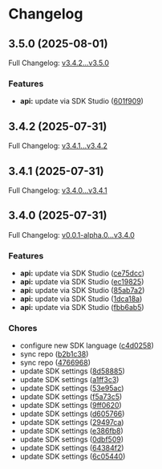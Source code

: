# Changelog

## 3.5.0 (2025-08-01)

Full Changelog: [v3.4.2...v3.5.0](https://github.com/WorqHat/worqhat-python-sdk/compare/v3.4.2...v3.5.0)

### Features

* **api:** update via SDK Studio ([601f909](https://github.com/WorqHat/worqhat-python-sdk/commit/601f9095e3e2f42875500711dc803ae756cf80bd))

## 3.4.2 (2025-07-31)

Full Changelog: [v3.4.1...v3.4.2](https://github.com/WorqHat/worqhat-python-sdk/compare/v3.4.1...v3.4.2)

## 3.4.1 (2025-07-31)

Full Changelog: [v3.4.0...v3.4.1](https://github.com/WorqHat/worqhat-python-sdk/compare/v3.4.0...v3.4.1)

## 3.4.0 (2025-07-31)

Full Changelog: [v0.0.1-alpha.0...v3.4.0](https://github.com/WorqHat/worqhat-python-sdk/compare/v0.0.1-alpha.0...v3.4.0)

### Features

* **api:** update via SDK Studio ([ce75dcc](https://github.com/WorqHat/worqhat-python-sdk/commit/ce75dcc31b078bab025560c5b196a4eecf7f1227))
* **api:** update via SDK Studio ([ec19825](https://github.com/WorqHat/worqhat-python-sdk/commit/ec19825709fbe7994a811981d5eb77630a0594ce))
* **api:** update via SDK Studio ([85ab7a2](https://github.com/WorqHat/worqhat-python-sdk/commit/85ab7a2e5c871ed5921ef6044c0f9926b939948d))
* **api:** update via SDK Studio ([1dca18a](https://github.com/WorqHat/worqhat-python-sdk/commit/1dca18acf452a7cc35c6e541d69b8a31ac90d29a))
* **api:** update via SDK Studio ([fbb6ab5](https://github.com/WorqHat/worqhat-python-sdk/commit/fbb6ab5d66c30d8ee3bd9328eab85304efd42614))


### Chores

* configure new SDK language ([c4d0258](https://github.com/WorqHat/worqhat-python-sdk/commit/c4d0258ea522088e0f6181228d1f04a64230b2d7))
* sync repo ([b2b1c38](https://github.com/WorqHat/worqhat-python-sdk/commit/b2b1c381aa08870a807c303164f6ff9689f8aea2))
* sync repo ([4766968](https://github.com/WorqHat/worqhat-python-sdk/commit/476696875aa8f142f588c4f016fa8110a0ec4e08))
* update SDK settings ([8d58885](https://github.com/WorqHat/worqhat-python-sdk/commit/8d5888563b3042cb684d9a4406a09edd2be22889))
* update SDK settings ([a1ff3c3](https://github.com/WorqHat/worqhat-python-sdk/commit/a1ff3c388307c293932c8ef069ae9ad3a03c393c))
* update SDK settings ([53e95ac](https://github.com/WorqHat/worqhat-python-sdk/commit/53e95acd14d9d4dd063c1c71a1ed0bcd9ab86e69))
* update SDK settings ([f5a73c5](https://github.com/WorqHat/worqhat-python-sdk/commit/f5a73c54db1e7d7d865701c79b13034a08ef5341))
* update SDK settings ([9ff0620](https://github.com/WorqHat/worqhat-python-sdk/commit/9ff062000f153819b5629a262395551a723b2382))
* update SDK settings ([d605766](https://github.com/WorqHat/worqhat-python-sdk/commit/d605766da0d10451b716cbf715c96e6b4ccf90b9))
* update SDK settings ([29497ca](https://github.com/WorqHat/worqhat-python-sdk/commit/29497ca3d7fc8232a9b0cc0fb70cb963c4624b33))
* update SDK settings ([e386fb8](https://github.com/WorqHat/worqhat-python-sdk/commit/e386fb86761c1ef06bd99b5a85b2fd6710d17737))
* update SDK settings ([0dbf509](https://github.com/WorqHat/worqhat-python-sdk/commit/0dbf5097e700966f2546ea967d0669eae280dbb9))
* update SDK settings ([64384f2](https://github.com/WorqHat/worqhat-python-sdk/commit/64384f2c7f05b7a54d89881791857068c10f1250))
* update SDK settings ([6c05440](https://github.com/WorqHat/worqhat-python-sdk/commit/6c05440a6f753841abdac7153f9bc0cb7688f7d9))
